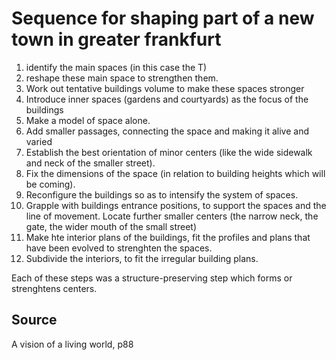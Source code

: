 # Sequence for shaping part of a new town in greater frankfurt

1. identify the main spaces (in this case the T)
2. reshape these main space to strengthen them.
3. Work out tentative buildings volume to make these spaces stronger
4. Introduce inner spaces (gardens and courtyards) as the focus of the buildings
5. Make a model of space alone.
6. Add smaller passages, connecting the space and making it alive and varied
7. Establish the best orientation of minor centers (like the wide sidewalk and neck of the smaller street).
8. Fix the dimensions of the space (in relation to building heights which will be coming).
9. Reconfigure the buildings so as to intensify the system of spaces.
10. Grapple with buildings entrance positions, to support the spaces and the line of movement. Locate further smaller centers (the narrow neck, the gate, the wider mouth of the small street)
11. Make hte interior plans of the buildings, fit the profiles and plans that have been evolved to strenghten the spaces.
12. Subdivide the interiors, to fit the irregular building plans.

Each of these steps was a structure-preserving step which forms or strenghtens centers.

## Source 

A vision of a living world, p88
